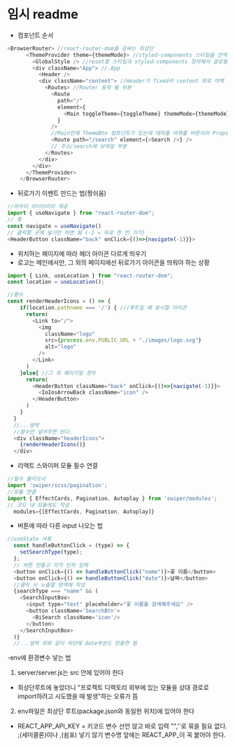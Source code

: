 # 임시 readme 
- 컴포넌트 순서
```javascript
<BrowserRouter> //react-router-dom을 감싸는 최상단
      <ThemeProvider theme={themeMode}> //styled-components 스타일을 전역적으로 공유. ThemeProvider로 감싼 하위들은 모두 theme props를 사용할 수 있다.
        <GlobalStyle /> //reset할 스타일과 styled-components 정의해서 글로벌로 사용 (지우면 동작 안함)
        <div className="App"> //.App
          <Header /> 
          <div className="content"> //Header가 fixed라 content 위로 여백 넣음
            <Routes> //Router 동작 될 부분
              <Route
                path="/"
                element={
                  <Main toggleTheme={toggleTheme} themeMode={themeMode} />
                }
              />
              //Main안에 ThemeBtn 컴포넌트가 있는데 테마를 바꿔줄 버튼이라 Props 전달
              <Route path="/search" element={<Search />} />
              // 주소/search에 보여질 부분
            </Routes>
          </div>
        </div>
      </ThemeProvider>
    </BrowserRouter>
```

- 뒤로가기 이벤트 만드는 법(짱쉬움)
```javascript
//라우터 라이브러리 제공
import { useNavigate } from "react-router-dom";
// 훅
const navigate = useNavigate()
// 클릭할 곳에 넣기만 하면 됨 (-1 = 뒤로 한 번 가기)
<HeaderButton className="back" onClick={()=>{navigate(-1)}}>
```

- 위치하는 페이지에 따라 헤더 아이콘 다르게 띄우기
- 로고는 메인에서만, 그 외의 페이지에선 뒤로가기 아이콘을 띄워야 하는 상황
```javascript
import { Link, useLocation } from "react-router-dom";
const location = useLocation();

//함수 
const renderHeaderIcons = () => {
    if(location.pathname === '/') { ///루트일 때 표시할 아이콘
      return(
        <Link to="/">
          <img
            className="logo"
            src={process.env.PUBLIC_URL + "./images/logo.svg"}
            alt="logo"
          />
        </Link>
      )
    }else{ //그 외 페이지일 경우
      return(
        <HeaderButton className="back" onClick={()=>{navigate(-1)}}>
          <IoIosArrowBack className="icon" />
        </HeaderButton>
      )
    }
  }
  //...생략
  //함수만 넣어주면 된다.
  <div className="headerIcons">
    {renderHeaderIcons()}
  </div>
```

- 리액트 스와이퍼 모듈 필수 연결
```javascript
//필수 불러오시
import 'swiper/scss/pagination';
//모듈 연결
import { EffectCards, Pagination, Autoplay } from 'swiper/modules';
// 코드 내 모듈에도 작성
  modules={[EffectCards, Pagination, Autoplay]}
```

- 버튼에 따라 다른 input 나오는 법
```javascript
//useState 사용
  const handleButtonClick = (type) => {
    setSearchType(type);
  };
  // 버튼 만들고 각각 인자 입력
  <button onClick={() => handleButtonClick("name")}>꽃 이름</button>
  <button onClick={() => handleButtonClick("date")}>날짜</button>
  //클릭 시 노출할 영역에 작성
  {searchType === "name" && (
    <SearchInputBox>
      <input type="text" placeholder="꽃 이름을 검색해주세요" />
      <button className='SearchBtn'>
        <BiSearch className='icon'/>
      </button>
    </SearchInputBox>
  )}
  //...생략 위와 같이 하단에 date부분도 만들면 됨
```

-env에 환경변수 넣는 법
1. server/server.js는 src 안에 있어야 한다
  - 최상단루트에 놓았더니 "프로젝트 디렉토리 외부에 있는 모듈을 상대 경로로 import하려고 시도했을 때 발생"하는 오류가 뜸
2. env파일은 최상단 루트(package.json와 동일한 위치)에 있어야 한다 
- REACT_APP_API_KEY = 키코드
  변수 선언 않고 바로 입력
  "",''로 묶을 필요 없다.
  ;(세미콜론)이나 ,(쉼표) 넣기 않기
  변수명 앞에는 REACT_APP_이 꼭 붙어야 한다.